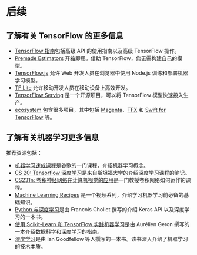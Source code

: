 # 后续

## 了解有关 TensorFlow 的更多信息

* [TensorFlow 指南](../guide)包括高级 API 的使用指南以及高级 TensorFlow 操作。
* [Premade Estimators](../guide/premade_estimators) 开箱即用。借助 TensorFlow，您无需构建自己的模型。
* [TensorFlow.js](https://js.tensorflow.org/) 允许 Web 开发人员在浏览器中使用 Node.js 训练和部署机器学习模型。
* [TF Lite](../lite) 允许移动开发人员在移动设备上高效开发。
* [TensorFlow Serving](../serving) 是一个开源项目，可以将 TensorFlow 模型快速投入生产。
* [ecosystem](../ecosystem) 包含很多项目，其中包括 [Magenta](https://magenta.tensorflow.org/)、[TFX](../tfx) 和 [Swift for TensorFlow](https://github.com/tensorflow/swift) 等。

## 了解有关机器学习更多信息

推荐资源包括：

* [机器学习速成课程](https://developers.google.com/machine-learning/crash-course/)是谷歌的一门课程，介绍机器学习概念。
* [CS 20: Tensorflow 深度学习](http://web.stanford.edu/class/cs20si/)是来自斯坦福大学的介绍深度学习课程的笔记。
* [CS231n: 卷积神经网络在计算机视觉的应用](http://cs231n.stanford.edu/)是一门教授卷积网络如何运作的课程。
* [Machine Learning Recipes](https://www.youtube.com/watch?v=cKxRvEZd3Mw&list=PLOU2XLYxmsIIuiBfYad6rFYQU_jL2ryal) 是一个视频系列，介绍学习机器学习前必备的基础知识。
* [Python 与深度学习](https://www.manning.com/books/deep-learning-with-python)是由 Francois Chollet 撰写的介绍 Keras API 以及深度学习的一本书。
* [使用 Scikit-Learn 和 TensorFlow 实践机器学习](https://github.com/ageron/handson-ml)是由 Aurélien Geron 撰写的一本介绍数据科学和深度学习的指南。
* [深度学习](https://www.deeplearningbook.org/)是由 Ian Goodfellow 等人撰写的一本书。该书深入介绍了机器学习的技术本质。

